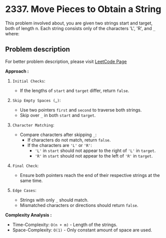 # 2337. Move Pieces to Obtain a String

This problem involved about, you are given two strings start and target, both of length n. Each string consists only of the characters 'L', 'R', and `_` where:

## Problem description

For better problem description, please visit [LeetCode Page](https://leetcode.com/problems/move-pieces-to-obtain-a-string/description/)

**Approach :**<br/>

1. `Initial Checks`:

    - If the lengths of `start` and `target` differ, return `false`.

2. `Skip Empty Spaces (`\_`)`:

    - Use two pointers `first` and `second` to traverse both strings.
    - Skip over `_` in both `start` and `target`.

3. `Character Matching`:

    - Compare characters after skipping `_`:
        - If characters do not match, return `false`.
        - If the characters are `'L'` or `'R'`:
            - `'L'` in `start` should not appear to the right of `'L'` in `target`.
            - `'R'` in `start` should not appear to the left of `'R'` in `target`.

4. `Final Check`:

    - Ensure both pointers reach the end of their respective strings at the same time.

5. `Edge Cases`:
    - Strings with only `_` should match.
    - Mismatched characters or directions should return `false`.

**Complexity Analysis :**<br/>

-   Time-Complexity: `O(n + m)` - Length of the strings.
-   Space-Complexity: `O(1)` - Only constant amount of space are used.

